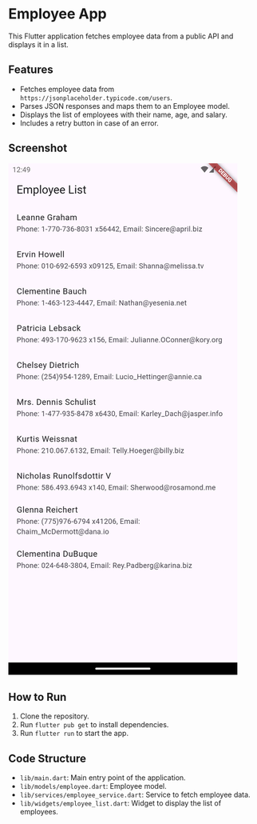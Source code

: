# Employee App

This Flutter application fetches employee data from a public API and displays it in a list.

## Features

- Fetches employee data from `https://jsonplaceholder.typicode.com/users`.
- Parses JSON responses and maps them to an Employee model.
- Displays the list of employees with their name, age, and salary.
- Includes a retry button in case of an error.

## Screenshot

![Screenshot](screenshot.png)

## How to Run

1. Clone the repository.
2. Run `flutter pub get` to install dependencies.
3. Run `flutter run` to start the app.

## Code Structure

- `lib/main.dart`: Main entry point of the application.
- `lib/models/employee.dart`: Employee model.
- `lib/services/employee_service.dart`: Service to fetch employee data.
- `lib/widgets/employee_list.dart`: Widget to display the list of employees.
